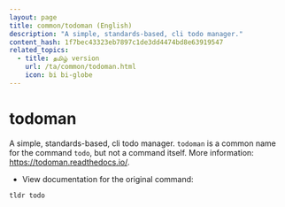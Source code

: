 ```yaml
---
layout: page
title: common/todoman (English)
description: "A simple, standards-based, cli todo manager."
content_hash: 1f7bec43323eb7897c1de3dd4474bd8e63919547
related_topics:
  - title: தமிழ் version
    url: /ta/common/todoman.html
    icon: bi bi-globe
---
```

# todoman

A simple, standards-based, cli todo manager.
`todoman` is a common name for the command `todo`, but not a command itself.
More information: <https://todoman.readthedocs.io/>.

- View documentation for the original command:

`tldr todo`

